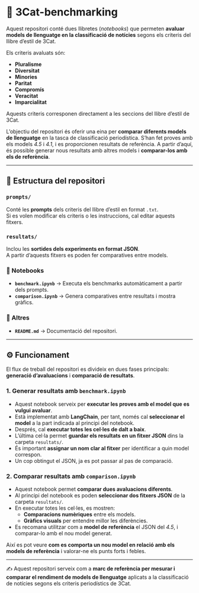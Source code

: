 # 📰 3Cat-benchmarking

Aquest repositori conté dues llibretes (*notebooks*) que permeten **avaluar models de llenguatge en la classificació de notícies** segons els criteris del llibre d’estil de 3Cat.  

Els criteris avaluats són:
- **Pluralisme**
- **Diversitat**
- **Minories**
- **Paritat**
- **Compromís**
- **Veracitat**
- **Imparcialitat**

Aquests criteris corresponen directament a les seccions del llibre d’estil de 3Cat.  

L’objectiu del repositori és oferir una eina per **comparar diferents models de llenguatge** en la tasca de classificació periodística. S’han fet proves amb els models *4.5* i *4.1*, i es proporcionen resultats de referència. A partir d’aquí, és possible generar nous resultats amb altres models i **comparar-los amb els de referència**.

---

## 📂 Estructura del repositori

### `prompts/`
Conté les **prompts** dels criteris del llibre d’estil en format `.txt`.  
Si es volen modificar els criteris o les instruccions, cal editar aquests fitxers.

### `resultats/`
Inclou les **sortides dels experiments en format JSON**.  
A partir d’aquests fitxers es poden fer comparatives entre models.

### 📒 Notebooks
- **`benchmark.ipynb`** → Executa els benchmarks automàticament a partir dels prompts.  
- **`comparison.ipynb`** → Genera comparatives entre resultats i mostra gràfics.  

### 📄 Altres
- **`README.md`** → Documentació del repositori.  

---

## ⚙️ Funcionament

El flux de treball del repositori es divideix en dues fases principals: **generació d’avaluacions** i **comparació de resultats**.

### 1. Generar resultats amb `benchmark.ipynb`
- Aquest notebook serveix per **executar les proves amb el model que es vulgui avaluar**.  
- Està implementat amb **LangChain**, per tant, només cal **seleccionar el model** a la part indicada al principi del notebook.  
- Després, cal **executar totes les cel·les de dalt a baix**.  
- L’última cel·la permet **guardar els resultats en un fitxer JSON** dins la carpeta `resultats/`.  
- És important **assignar un nom clar al fitxer** per identificar a quin model correspon.  
- Un cop obtingut el JSON, ja es pot passar al pas de comparació.

### 2. Comparar resultats amb `comparison.ipynb`
- Aquest notebook permet **comparar dues avaluacions diferents**.  
- Al principi del notebook es poden **seleccionar dos fitxers JSON** de la carpeta `resultats/`.  
- En executar totes les cel·les, es mostren:
  - **Comparacions numèriques** entre els models.  
  - **Gràfics visuals** per entendre millor les diferències.  
- Es recomana utilitzar com a **model de referència** el JSON del *4.5*, i comparar-lo amb el nou model generat.  

Així es pot veure **com es comporta un nou model en relació amb els models de referència** i valorar-ne els punts forts i febles.

---

✍️ Aquest repositori serveix com a **marc de referència per mesurar i comparar el rendiment de models de llenguatge** aplicats a la classificació de notícies segons els criteris periodístics de 3Cat.
